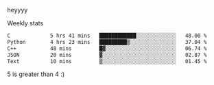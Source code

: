 heyyyy

Weekly stats
<!--START_SECTION:waka-->

```txt
C             5 hrs 41 mins   ████████████░░░░░░░░░░░░░   48.00 %
Python        4 hrs 23 mins   █████████▒░░░░░░░░░░░░░░░   37.04 %
C++           48 mins         █▓░░░░░░░░░░░░░░░░░░░░░░░   06.74 %
JSON          20 mins         ▓░░░░░░░░░░░░░░░░░░░░░░░░   02.87 %
Text          10 mins         ▒░░░░░░░░░░░░░░░░░░░░░░░░   01.45 %
```

<!--END_SECTION:waka-->
5 is greater than 4 :)
